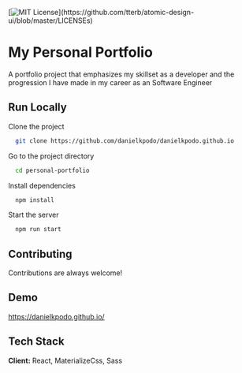 [![MIT License](https://img.shields.io/apm/l/atomic-design-ui.svg?)](https://github.com/tterb/atomic-design-ui/blob/master/LICENSEs)

# My Personal Portfolio

A portfolio project that emphasizes my skillset as a developer and the progression I have made in my career as an Software Engineer

## Run Locally

Clone the project

```bash
  git clone https://github.com/danielkpodo/danielkpodo.github.io
```

Go to the project directory

```bash
  cd personal-portfolio
```

Install dependencies

```bash
  npm install
```

Start the server

```bash
  npm run start
```

## Contributing

Contributions are always welcome!

## Demo

https://danielkpodo.github.io/

## Tech Stack

**Client:** React, MaterializeCss, Sass
